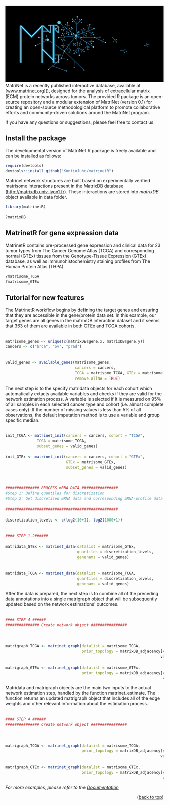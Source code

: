 ![My Image](network.jpeg)
MatriNet is a recently published interactive database, available at [www.matrinet.org](),  designed for the analysis of extracellular matrix (ECM) protein networks across tumors.  The provided R package is an open-source repository and a modular extension of MatriNet (version 0.1) for creating an open-source methodological platform to promote collaborative efforts and community-driven solutions around the MatriNet program.


If you have any questions or suggestions, please feel free to contact us.

<!-- GETTING STARTED -->
## Install the package
The developmental version of MatriNet R package is freely available and can be installed as follows:
```r
require(devtools)
devtools::install_github("KontioJuho/matrinetR")
``` 


<!-- USAGE EXAMPLES -->
Matrinet network structures are built based on experimentally verified matrisome interactions present in the MatrixDB database (http://matrixdb.univ-lyon1.fr). These interactions are stored into *matrixDB* object available in data folder. 

```r
library(matrinetR)

?matrixDB

```

## MatrinetR for gene expression data 

MatrinetR contains pre-processed gene expression and clinical data for 23 tumor types from The Cancer Genome Atlas (TCGA) and corresponding normal (GTEx) tissues from the Genotype-Tissue Expression (GTEx) database, as well as immunohistochemistry staining profiles from The Human Protein Atlas (THPA).

```r
?matrisome_TCGA
?matrisome_GTEx
```


## Tutorial for new features

The MatrinetR workflow begins by defining the target genes and ensuring that they are accessible in the gene/protein data set. In this example, our target genes are all genes in the matrixDB interaction dataset and it seems that 363 of them are available in both GTEx and TCGA cohorts.

```r

matrisome_genes <- unique(c(matrixDB$gene.x, matrixDB$gene.y))
cancers <- c("brca", "ov", "prad")


valid_genes <- available_genes(matrisome_genes,
                               cancers = cancers,
                               TCGA = matrisome_TCGA, GTEx = matrisome_GTEx,
                               remove.allNA = TRUE)


```
The next step is to the specify matridata objects for each cohort which automatically extacts available variables and checks if they are valid for the network estimation process. A variable is selected if it is measured on 95% of all samples in each selected cancer type and cohort (i.e. almost complete cases only).  If the number of missing values is less than 5% of all observations, the default imputation method is to use a variable and group specific median. 

```r

init_TCGA <- matrinet_init(cancers = cancers, cohort = "TCGA",
              TCGA = matrisome_TCGA,
              subset_genes = valid_genes)

init_GTEx <- matrinet_init(cancers = cancers, cohort = "GTEx",
                           GTEx = matrisome_GTEx,
                           subset_genes = valid_genes)

```

```r


############### PROCESS mRNA DATA ################
#Step 1: Define quantiles for discretization
#Step 2: Get discretized mRNA data and corresponding mRNA-profile data

##################################################

discretization_levels <- c(log2(10+1), log2(1000+1))


#### STEP 1-2######

matridata_GTEx <- matrinet_data(datalist = matrisome_GTEx,
                                quantiles = discretization_levels,
                                genenams = valid_genes)


matridata_TCGA <- matrinet_data(datalist = matrisome_TCGA,
                                quantiles = discretization_levels,
                                genenams = valid_genes)

```
After the data is prepared, the next step is  to combine all of the preceding data annotations into a single matrigraph object that will be subsequently updated based on the network estimations' outcomes.

```r

#### STEP 4 ######
############### Create network object ################



matrigraph_TCGA <- matrinet_graph(datalist = matrisome_TCGA,
                                  prior_topology = matrixDB_adjacency[valid_genes,
                                                                     valid_genes])

matrigraph_GTEx <- matrinet_graph(datalist = matrisome_GTEx,
                                  prior_topology = matrixDB_adjacency[valid_genes,
                                                                      valid_genes])


```
Matridata and matrigraph objects are the main two inputs to the actual network estimation step, handled by the function matrinet_estimate.  The function returns an updated matrigraph object that includes all of the edge weights and other relevant information about the estimation process.

```r

#### STEP 4 ######
############### Create network object ################



matrigraph_TCGA <- matrinet_graph(datalist = matrisome_TCGA,
                                  prior_topology = matrixDB_adjacency[valid_genes,
                                                                     valid_genes])

matrigraph_GTEx <- matrinet_graph(datalist = matrisome_GTEx,
                                  prior_topology = matrixDB_adjacency[valid_genes,
                                                                      valid_genes])


```
_For more examples, please refer to the [Documentation]()_

<p align="right">(<a href="#top">back to top</a>)</p>
